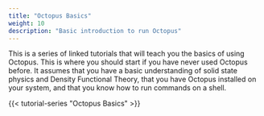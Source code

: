 ```yaml
---
title: "Octopus Basics"
weight: 10
description: "Basic introduction to run Octopus"
---
```


This is a series of linked tutorials that will teach you the basics of using Octopus. This is where you should start if you have never used Octopus before. It assumes that you have a basic understanding of solid state physics and Density Functional Theory, that you have Octopus installed on your system, and that you know how to run commands on a shell. 


{{< tutorial-series "Octopus Basics" >}}
